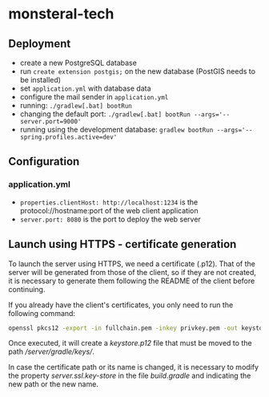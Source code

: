 # monsteral-tech

## Deployment

- create a new PostgreSQL database
- run `create extension postgis;` on the new database (PostGIS needs to be installed) 
- set `application.yml` with database data
- configure the mail sender in `application.yml`
- running: `./gradlew[.bat] bootRun`
- changing the default port: `./gradlew[.bat] bootRun --args='--server.port=9000'`
- running using the development database: `gradlew bootRun --args='--spring.profiles.active=dev'`


## Configuration

### application.yml

* `properties.clientHost: http://localhost:1234` is the protocol://hostname:port of the web client application
* `server.port: 8080` is the port to deploy the web server

## Launch using HTTPS - certificate generation

To launch the server using HTTPS, we need a certificate (.p12). That of the server will be generated from 
those of the client, so if they are not created, it is necessary to generate them following the README 
of the client before continuing.

If you already have the client's certificates, you only need to run the following command:

```bash
openssl pkcs12 -export -in fullchain.pem -inkey privkey.pem -out keystore.p12 -name server -CAfile chain.pem -caname root
```

Once executed, it will create a *keystore.p12* file that must be moved to the path */server/gradle/keys/*.

In case the certificate path or its name is changed, it is necessary to modify the property *server.ssl.key-store*
in the file *build.gradle* and indicating the new path or the new name.



